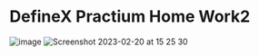 # DefineX Practium Home Work2
![image](https://user-images.githubusercontent.com/69505917/220106455-32217aa6-aa30-4b39-8d8f-bda4c47bf44a.png)
![Screenshot 2023-02-20 at 15 25 30](https://user-images.githubusercontent.com/69505917/220107082-dfac1724-78a3-4fdb-974a-4d34b6ed87ab.png)
